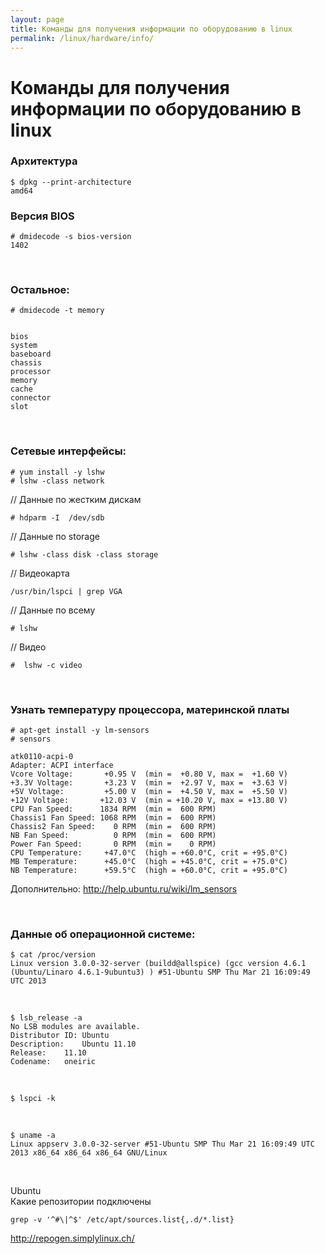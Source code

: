 ```yaml
---
layout: page
title: Команды для получения информации по оборудованию в linux
permalink: /linux/hardware/info/
---
```


# Команды для получения информации по оборудованию в linux

### Архитектура

    $ dpkg --print-architecture
    amd64


### Версия BIOS

    # dmidecode -s bios-version
    1402   


<br/>

### Остальное:


    # dmidecode -t memory


    bios
    system
    baseboard
    chassis
    processor
    memory
    cache
    connector
    slot


<br/>

### Сетевые интерфейсы:

    # yum install -y lshw
    # lshw -class network



// Данные по жестким дискам

    # hdparm -I  /dev/sdb

// Данные по storage

    # lshw -class disk -class storage

// Видеокарта

    /usr/bin/lspci | grep VGA


// Данные по всему

    # lshw

// Видео

    #  lshw -c video

<br/>

### Узнать температуру процессора, материнской платы


    # apt-get install -y lm-sensors
    # sensors

    atk0110-acpi-0
    Adapter: ACPI interface
    Vcore Voltage:       +0.95 V  (min =  +0.80 V, max =  +1.60 V)
    +3.3V Voltage:       +3.23 V  (min =  +2.97 V, max =  +3.63 V)
    +5V Voltage:         +5.00 V  (min =  +4.50 V, max =  +5.50 V)
    +12V Voltage:       +12.03 V  (min = +10.20 V, max = +13.80 V)
    CPU Fan Speed:      1834 RPM  (min =  600 RPM)
    Chassis1 Fan Speed: 1068 RPM  (min =  600 RPM)
    Chassis2 Fan Speed:    0 RPM  (min =  600 RPM)
    NB Fan Speed:          0 RPM  (min =  600 RPM)
    Power Fan Speed:       0 RPM  (min =    0 RPM)
    CPU Temperature:     +47.0°C  (high = +60.0°C, crit = +95.0°C)
    MB Temperature:      +45.0°C  (high = +45.0°C, crit = +75.0°C)
    NB Temperature:      +59.5°C  (high = +60.0°C, crit = +95.0°C)

Дополнительно:
http://help.ubuntu.ru/wiki/lm_sensors



<br/>


### Данные об операционной системе:

    $ cat /proc/version
    Linux version 3.0.0-32-server (buildd@allspice) (gcc version 4.6.1 (Ubuntu/Linaro 4.6.1-9ubuntu3) ) #51-Ubuntu SMP Thu Mar 21 16:09:49 UTC 2013


<br/>

    $ lsb_release -a
    No LSB modules are available.
    Distributor ID:	Ubuntu
    Description:	Ubuntu 11.10
    Release:	11.10
    Codename:	oneiric


<br/>

    $ lspci -k


<br/>

    $ uname -a
    Linux appserv 3.0.0-32-server #51-Ubuntu SMP Thu Mar 21 16:09:49 UTC 2013 x86_64 x86_64 x86_64 GNU/Linux


<br/>

Ubuntu  
Какие репозитории подключены

    grep -v '^#\|^$' /etc/apt/sources.list{,.d/*.list}


http://repogen.simplylinux.ch/
